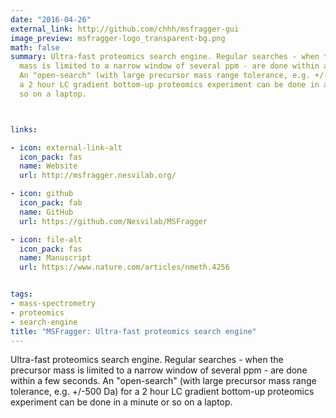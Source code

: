 ```yaml
---
date: "2016-04-26"
external_link: http://github.com/chhh/msfragger-gui
image_preview: msfragger-logo_transparent-bg.png
math: false
summary: Ultra-fast proteomics search engine. Regular searches - when the precursor
  mass is limited to a narrow window of several ppm - are done within a few seconds.
  An "open-search" (with large precursor mass range tolerance, e.g. +/-500 Da) for
  a 2 hour LC gradient bottom-up proteomics experiment can be done in a minute or
  so on a laptop.



links:

- icon: external-link-alt
  icon_pack: fas
  name: Website
  url: http://msfragger.nesvilab.org/

- icon: github
  icon_pack: fab
  name: GitHub
  url: https://github.com/Nesvilab/MSFragger

- icon: file-alt
  icon_pack: fas
  name: Manuscript
  url: https://www.nature.com/articles/nmeth.4256


tags:
- mass-spectrometry
- proteomics
- search-engine
title: "MSFragger: Ultra-fast proteomics search engine"
---
```


Ultra-fast proteomics search engine. Regular searches - when the precursor mass is limited to a narrow window of several ppm - are done within a few seconds. An "open-search" (with large precursor mass range tolerance, e.g. +/-500 Da) for a 2 hour LC gradient bottom-up proteomics experiment can be done in a minute or so on a laptop.
